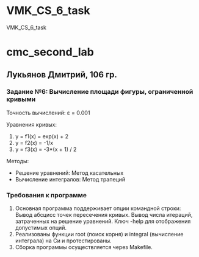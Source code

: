 # VMK_CS_6_task
VMK_CS_6_task
# cmc_second_lab
## Лукьянов Дмитрий, 106 гр.
### Задание №6: Вычисление площади фигуры, ограниченной кривыми

Точность вычислений: ε = 0.001

Уравнения кривых:
1. y = f1(x) = exp(x)  + 2
2. y = f2(x) = -1/x
3. y = f3(x) = -3*(x + 1) / 2

Методы:
- Решение уравнений: Метод касательных
- Вычисление интегралов: Метод трапеций

### Требования к программе

1. Основная программа поддерживает опции командной строки:
    Вывод абсцисс точек пересечения кривых.
    Вывод числа итераций, затраченных на решение уравнений.
    Ключ -help для отображения допустимых опций.
2. Реализованы функции root (поиск корня) и integral (вычисление интеграла) на Си и протестированы.
3. Сборка программы осуществляется через Makefile.
